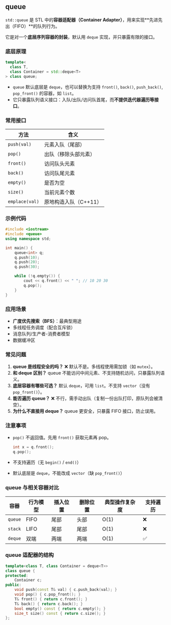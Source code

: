 ## queue

`std::queue` 是 STL 中的**容器适配器（Container Adapter）**，用来实现**先进先出（FIFO）**的队列行为。

它是对一个**底层序列容器的封装**，默认用 `deque` 实现，并只暴露有限的接口。

### 底层原理

```cpp
template<
  class T,
  class Container = std::deque<T>
> class queue;
```

- `queue` 默认底层是 `deque`，也可以替换为支持 `front()`, `back()`, `push_back()`, `pop_front()` 的容器，如 `list`。
- 它只暴露队列语义接口：入队/出队/访问队首尾，而**不提供迭代器遍历等接口**。

### 常用接口

| 方法           | 含义                  |
| -------------- | --------------------- |
| `push(val)`    | 元素入队（尾部）      |
| `pop()`        | 出队（移除头部元素）  |
| `front()`      | 访问队头元素          |
| `back()`       | 访问队尾元素          |
| `empty()`      | 是否为空              |
| `size()`       | 当前元素个数          |
| `emplace(val)` | 原地构造入队（C++11） |

### 示例代码

```cpp
#include <iostream>
#include <queue>
using namespace std;

int main() {
    queue<int> q;
    q.push(10);
    q.push(20);
    q.push(30);

    while (!q.empty()) {
        cout << q.front() << " "; // 10 20 30
        q.pop();
    }
}
```

### 应用场景

- **广度优先搜索（BFS）**：最典型用途
- 多线程任务调度（配合互斥锁）
- 消息队列/生产者-消费者模型
- 数据缓冲区

### 常见问题

1. **queue 是线程安全的吗？**
    ❌ 默认不是。多线程使用需加锁（如 `mutex`）。
2. **和 deque 区别？**
    queue 不能访问中间元素、不支持随机访问，只暴露队列语义。
3. **底层容器有哪些可选？**
    默认 `deque`，可用 `list`。不支持 `vector`（没有 `pop_front()`）。
4. **能否遍历 queue？**
    ❌ 不行，需手动出队（复制一份出队打印，原队列会被清空）。
5. **为什么不直接用 deque？**
    queue 更安全，只暴露 FIFO 接口，防止误用。

### 注意事项

- `pop()` 不返回值。先用 `front()` 获取元素再 pop。

  ```cpp
  int x = q.front();
  q.pop();
  ```

- 不支持遍历（无 `begin()` / `end()`）

- 默认底层是 `deque`，不能改成 `vector`（缺 `pop_front()`）

### queue 与相关容器对比

| 容器    | 行为模型 | 插入位置 | 删除位置 | 典型操作复杂度 | 支持遍历 |
| ------- | -------- | -------- | -------- | -------------- | -------- |
| `queue` | FIFO     | 尾部     | 头部     | O(1)           | ❌        |
| `stack` | LIFO     | 尾部     | 尾部     | O(1)           | ❌        |
| `deque` | 双端     | 两端     | 两端     | O(1)           | ✅        |

### queue 适配器的结构

```cpp
template<class T, class Container = deque<T>>
class queue {
protected:
    Container c;
public:
    void push(const T& val) { c.push_back(val); }
    void pop() { c.pop_front(); }
    T& front() { return c.front(); }
    T& back() { return c.back(); }
    bool empty() const { return c.empty(); }
    size_t size() const { return c.size(); }
};
```

